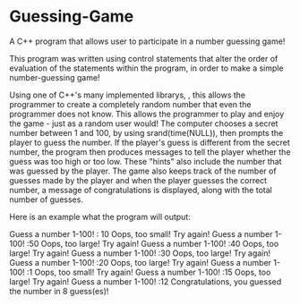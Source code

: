 # Guessing-Game
 A C++ program that allows user to participate in a number guessing game!

 This program was written using control statements that alter the order of evaluation of the statements within the program, in order to make a simple number-guessing game! 

 Using one of C++'s many implemented librarys, <ctime>, this allows the programmer to create a completely random number that even the programmer does not know. This allows the programmer to play and enjoy the game - just as a random user would!
 The computer chooses a secret number between 1 and 100, by using srand(time(NULL)), then prompts the player to guess the number. 
 If the player's guess is different from the secret number, the program then produces messages to tell the player whether the guess was too high or too low. These "hints" also include the number that was guessed by the player. 
 The game also keeps track of the number of guesses made by the player and when the player guesses the correct number, a message of congratulations is displayed, along with the total number of guesses.

Here is an example what the program will output:

Guess a number 1-100! : 10
Oops, too small! Try again!
Guess a number 1-100! :50
Oops, too large! Try again!
Guess a number 1-100! :40
Oops, too large! Try again!
Guess a number 1-100! :30
Oops, too large! Try again!
Guess a number 1-100! :20
Oops, too large! Try again!
Guess a number 1-100! :1
Oops, too small! Try again!
Guess a number 1-100! :15
Oops, too large! Try again!
Guess a number 1-100! :12
Congratulations, you guessed the number in 8 guess(es)!
